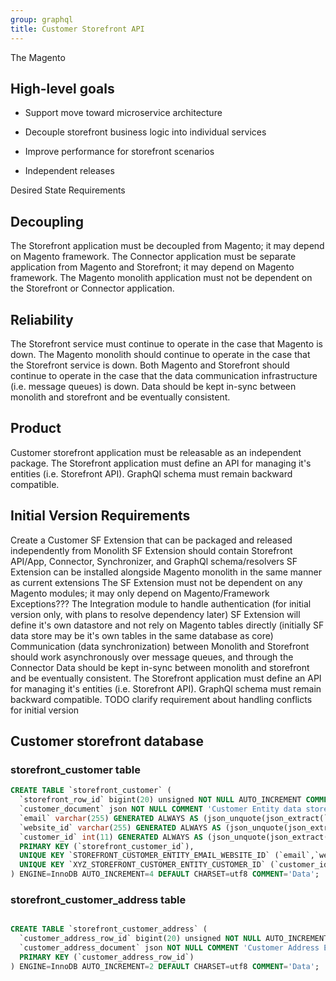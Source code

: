 ```yaml
---
group: graphql
title: Customer Storefront API
---
```


The Magento 

## High-level goals

*  Support move toward microservice architecture

*  Decouple storefront business logic into individual services

*  Improve performance for storefront scenarios

*  Independent releases

Desired State Requirements

## Decoupling

The Storefront application must be decoupled from Magento; it may depend on Magento framework.
The Connector application must be separate application from Magento and Storefront; it may depend on Magento framework.
The Magento monolith application must not be dependent on the Storefront or Connector application.

## Reliability

The Storefront service must continue to operate in the case that Magento is down.
The Magento monolith should continue to operate in the case that the Storefront service is down.
Both Magento and Storefront should continue to operate in the case that the data communication infrastructure (i.e. message queues) is down.
Data should be kept in-sync between monolith and storefront and be eventually consistent.

## Product

Customer storefront application must be releasable as an independent package.
The Storefront application must define an API for managing it's entities (i.e. Storefront API).
GraphQl schema must remain backward compatible.

## Initial Version Requirements

Create a Customer SF Extension that can be packaged and released independently from Monolith
SF Extension should contain Storefront API/App, Connector, Synchronizer, and GraphQl schema/resolvers
SF Extension can be installed alongside Magento monolith in the same manner as current extensions
The SF Extension must not be dependent on any Magento modules; it may only depend on Magento/Framework
Exceptions??? The Integration module to handle authentication (for initial version only, with plans to resolve dependency later)
SF Extension will define it's own datastore and not rely on Magento tables directly (initially SF data store may be it's own tables in the same database as core)
Communication (data synchronization) between Monolith and Storefront should work asynchronously over message queues, and through the Connector
Data should be kept in-sync between monolith and storefront and be eventually consistent.
The Storefront application must define an API for managing it's entities (i.e. Storefront API).
GraphQl schema must remain backward compatible.
TODO clarify requirement about handling conflicts for initial version

## Customer storefront database



### storefront_customer table


```sql
CREATE TABLE `storefront_customer` (
  `storefront_row_id` bigint(20) unsigned NOT NULL AUTO_INCREMENT COMMENT 'ID',
  `customer_document` json NOT NULL COMMENT 'Customer Entity data store',
  `email` varchar(255) GENERATED ALWAYS AS (json_unquote(json_extract(`customer_document`,'$.email'))) STORED,
  `website_id` varchar(255) GENERATED ALWAYS AS (json_unquote(json_extract(`customer_document`,'$.website_id'))) STORED,
  `customer_id` int(11) GENERATED ALWAYS AS (json_unquote(json_extract(`customer_document`,'$.id'))) STORED,
  PRIMARY KEY (`storefront_customer_id`),
  UNIQUE KEY `STOREFRONT_CUSTOMER_ENTITY_EMAIL_WEBSITE_ID` (`email`,`website_id`),
  UNIQUE KEY `XYZ_STOREFRONT_CUSTOMER_ENTITY_CUSTOMER_ID` (`customer_id`)
) ENGINE=InnoDB AUTO_INCREMENT=4 DEFAULT CHARSET=utf8 COMMENT='Data';
```

### storefront_customer_address table


```sql

CREATE TABLE `storefront_customer_address` (
  `customer_address_row_id` bigint(20) unsigned NOT NULL AUTO_INCREMENT COMMENT 'ID',
  `customer_address_document` json NOT NULL COMMENT 'Customer Address Entity data store',
  PRIMARY KEY (`customer_address_row_id`)
) ENGINE=InnoDB AUTO_INCREMENT=2 DEFAULT CHARSET=utf8 COMMENT='Data';
```